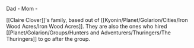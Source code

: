 Dad -
Mom -

[[Claire Clover]]'s family, based out of [[Kyonin/Planet/Golarion/Cities/Iron Wood Acres/Iron Wood Acres]]. They are also the ones who hired [[Planet/Golarion/Groups/Hunters and Adventurers/Thuringers/The Thuringers]] to go after the group.